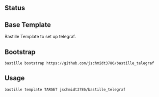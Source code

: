 ## Status

## Base Template
Bastille Template to set up telegraf.

## Bootstrap

```shell
bastille bootstrap https://github.com/jschmidt3786/bastille_telegraf
```

## Usage

```shell
bastille template TARGET jschmidt3786/bastille_telegraf
```
